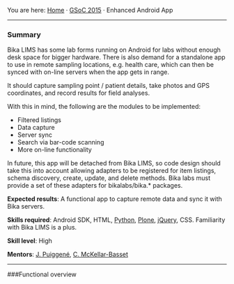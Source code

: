 You are here: [Home](https://github.com/bikalabs/Bika-LIMS/wiki) · [GSoC 2015](https://github.com/bikalabs/Bika-LIMS/wiki/GSoC-2015) · Enhanced Android App
***

### Summary

Bika LIMS has some lab forms running on Android for labs without enough desk space for bigger hardware. There is also demand for a standalone app to use in remote sampling locations, e.g. health care, which can then be synced with on-line servers when the app gets in range. 

It should capture sampling point / patient details, take photos and GPS coordinates, and record results for field analyses.

With this in mind, the following are the modules to be implemented:

- Filtered listings
- Data capture
- Server sync
- Search via bar-code scanning
- More on-line functionality

In future, this app will be detached from Bika LIMS, so code design should take this into account allowing adapters to be registered for item listings, schema discovery, create, update, and delete methods.  Bika labs must provide a set of these adapters for bikalabs/bika.* packages.

**Expected results**: A functional app to capture remote data and sync it with Bika servers.

**Skills required**: Android SDK, HTML, [Python](http://python.org), [Plone](http://plone.org), [jQuery](http://www.jquery.com), CSS. Familiarity with Bika LIMS is a plus.

**Skill level**: High

**Mentors**: [J. Puiggené](http://github.com/xispa), [C. McKellar-Basset](http://github.com/rockfruit)

***

###Functional overview

